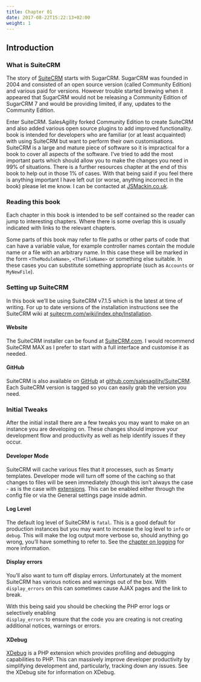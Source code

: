 ```yaml
---
title: Chapter 01
date: 2017-08-22T15:22:13+02:00
weight: 1
---
```


## Introduction

### What is SuiteCRM

The story of [SuiteCRM](https://www.suitecrm.com) starts with SugarCRM. SugarCRM
was founded in 2004 and consisted of an open source version (called Community
Edition) and various paid for versions. However trouble started brewing when it
appeared that SugarCRM would not be releasing a Community Edition of SugarCRM 7
and would be providing limited, if any, updates to the Community Edition.

Enter SuiteCRM. SalesAgility forked Community Edition to create SuiteCRM and
also added various open source plugins to add improved functionality.
book is intended for developers who are familiar (or at least acquainted)
with using SuiteCRM but want to perform their own customisations. SuiteCRM is a
large and mature piece of software so it is impractical for a book to cover all
aspects of the software. I’ve tried to add the most important parts which should
allow you to make the changes you need in 99% of situations. There is a further
resources chapter at the end of this book to help out in those 1% of cases. With
that being said if you feel there is anything important I have left out (or
worse, anything incorrect in the book) please let me know. I can be contacted at
[JSMackin.co.uk](http://www.jsmackin.co.uk).

### Reading this book ###

Each chapter in this book is intended to be self contained so the reader can
jump to interesting chapters. Where there is some overlap this is usually
indicated with links to the relevant chapters.

Some parts of this book may refer to file paths or other parts of code that can
have a variable value, for example controller names contain the module name or a
file with an arbitrary name. In this case these will be marked in the form
<code>&lt;TheModuleName&gt;</code>, <code>&lt;TheFileName&gt;</code> or
something else suitable. In these cases you can substitute something appropriate
(such as <code>Accounts</code> or <code>MyNewFile</code>).

### Setting up SuiteCRM ###

In this book we’ll be using SuiteCRM v7.1.5 which is the latest at time of
writing. For up to date versions of the installation instructions see the
SuiteCRM wiki at
[suitecrm.com/wiki/index.php/Installation](https://suitecrm.com/wiki/index.php/Installation).

#### Website ####

The SuiteCRM installer can be found at [SuiteCRM.com](https://suitecrm.com/). I
would recommend SuiteCRM MAX as I prefer to start with a full interface and
customise it as needed.

#### GitHub ####

SuiteCRM is also available on [GitHub](http://github.com) at
[github.com/salesagility/SuiteCRM](https://github.com/salesagility/SuiteCRM).
Each SuiteCRM version is tagged so you can easily grab the version you need.

### Initial Tweaks ###

After the initial install there are a few tweaks you may want to make on an
instance you are developing on. These changes should improve your development
flow and productivity as well as help identify issues if they occur.

#### Developer Mode ####

SuiteCRM will cache various files that it processes, such as Smarty templates.
Developer mode will turn off some of the caching so that changes to files will
be seen immediately (though this isn’t always the case - as is the case with
[extensions](chap13.xhtml#extensions-chapter). This can be enabled either
through the config file or via the General settings page inside admin.

#### Log Level ####

The default log level of SuiteCRM is <code>fatal</code>. This is a good default
for production instances but you may want to increase the log level to
<code>info</code> or <code>debug</code>. This will make the log output more
verbose so, should anything go wrong, you’ll have something to refer to. See the
[chapter on logging](chap10.xhtml#logging-chapter) for more information.

#### Display errors ####

You’ll also want to turn off display errors. Unfortunately at the moment
SuiteCRM has various notices and warnings out of the box. With
<code>display_errors</code> on this can sometimes cause AJAX pages and the link
to break.

With this being said you should be checking the PHP error logs or selectively
enabling<br /> <code>display_errors</code> to ensure that the code you are
creating is not creating additional notices, warnings or errors.

#### XDebug ####

[XDebug](http://xdebug.org) is a PHP extension which provides profiling and
debugging capabilities to PHP. This can massively improve developer productivity
by simplifying development and, particularly, tracking down any issues. See the
XDebug site for information on XDebug.
